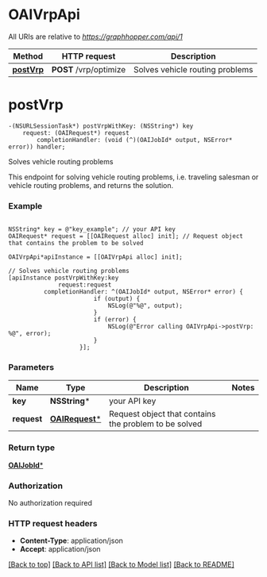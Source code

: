 # OAIVrpApi

All URIs are relative to *https://graphhopper.com/api/1*

Method | HTTP request | Description
------------- | ------------- | -------------
[**postVrp**](OAIVrpApi.md#postvrp) | **POST** /vrp/optimize | Solves vehicle routing problems


# **postVrp**
```objc
-(NSURLSessionTask*) postVrpWithKey: (NSString*) key
    request: (OAIRequest*) request
        completionHandler: (void (^)(OAIJobId* output, NSError* error)) handler;
```

Solves vehicle routing problems

This endpoint for solving vehicle routing problems, i.e. traveling salesman or vehicle routing problems, and returns the solution.

### Example 
```objc

NSString* key = @"key_example"; // your API key
OAIRequest* request = [[OAIRequest alloc] init]; // Request object that contains the problem to be solved

OAIVrpApi*apiInstance = [[OAIVrpApi alloc] init];

// Solves vehicle routing problems
[apiInstance postVrpWithKey:key
              request:request
          completionHandler: ^(OAIJobId* output, NSError* error) {
                        if (output) {
                            NSLog(@"%@", output);
                        }
                        if (error) {
                            NSLog(@"Error calling OAIVrpApi->postVrp: %@", error);
                        }
                    }];
```

### Parameters

Name | Type | Description  | Notes
------------- | ------------- | ------------- | -------------
 **key** | **NSString***| your API key | 
 **request** | [**OAIRequest***](OAIRequest.md)| Request object that contains the problem to be solved | 

### Return type

[**OAIJobId***](OAIJobId.md)

### Authorization

No authorization required

### HTTP request headers

 - **Content-Type**: application/json
 - **Accept**: application/json

[[Back to top]](#) [[Back to API list]](../README.md#documentation-for-api-endpoints) [[Back to Model list]](../README.md#documentation-for-models) [[Back to README]](../README.md)

